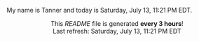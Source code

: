 My name is Tanner and today is Saturday, July 13, 11:21 PM EDT.

<p align="center">This <i>README</i> file is generated <b>every 3 hours</b>!</br>Last refresh: Saturday, July 13, 11:21 PM EDT<br /></p>
